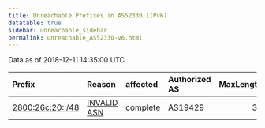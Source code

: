 ```yaml
---
title: Unreachable Prefixes in AS52330 (IPv6)
datatable: true
sidebar: unreachable_sidebar
permalink: unreachable_AS52330-v6.html
---
```


Data as of 2018-12-11 14:35:00 UTC


<div class="datatable-begin"></div>

| Prefix                                                     | Reason                                                                                                  | affected   | Authorized AS   |   MaxLength | Anchor                                         |   unreachable /48s |
|:-----------------------------------------------------------|:--------------------------------------------------------------------------------------------------------|:-----------|:----------------|------------:|:-----------------------------------------------|-------------------:|
| [2800:26c:20::/48](https://stat.ripe.net/2800:26c:20::/48) | [INVALID ASN](https://rpki-validator.ripe.net/announcement-preview?asn=AS52330&prefix=2800:26c:20::/48) | complete   | AS19429         |          32 | [LACNIC](unreachable_LACNIC_RPKI_Root-v6.html) |                  1 |

<div class="datatable-end"></div>